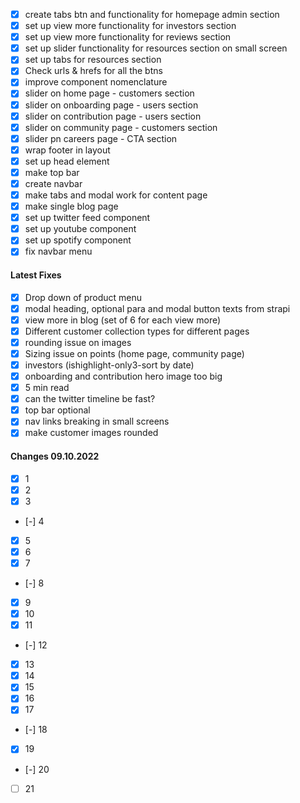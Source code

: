 - [x] create tabs btn and functionality for homepage admin section
- [x] set up view more functionality for investors section
- [x] set up view more functionality for reviews section
- [x] set up slider functionality for resources section on small screen
- [x] set up tabs for resources section
- [x] Check urls & hrefs for all the btns
- [x] improve component nomenclature
- [x] slider on home page - customers section
- [x] slider on onboarding page - users section
- [x] slider on contribution page - users section
- [x] slider on community page - customers section
- [x] slider pn careers page - CTA section
- [x] wrap footer in layout
- [x] set up head element
- [x] make top bar
- [x] create navbar
- [x] make tabs and modal work for content page
- [x] make single blog page
- [x] set up twitter feed component
- [x] set up youtube component
- [x] set up spotify component
- [x] fix navbar menu

#### Latest Fixes

- [x] Drop down of product menu
- [x] modal heading, optional para and modal button texts from strapi
- [x] view more in blog (set of 6 for each view more)
- [x] Different customer collection types for different pages
- [x] rounding issue on images
- [x] Sizing issue on points (home page, community page)
- [x] investors (ishighlight-only3-sort by date)
- [x] onboarding and contribution hero image too big
- [x] 5 min read
- [x] can the twitter timeline be fast?
- [x] top bar optional
- [x] nav links breaking in small screens
- [x] make customer images rounded

#### Changes 09.10.2022

- [x] 1
- [x] 2
- [x] 3
- [-] 4
- [x] 5
- [x] 6
- [x] 7
- [-] 8
- [x] 9
- [x] 10
- [x] 11
- [-] 12
- [x] 13
- [x] 14
- [x] 15
- [x] 16
- [x] 17
- [-] 18
- [x] 19
- [-] 20
- [ ] 21
